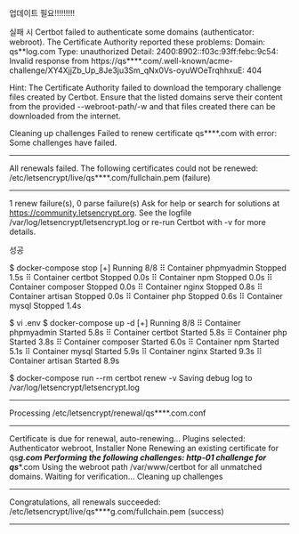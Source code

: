 
업데이트 필요!!!!!!!!!

실패 시
Certbot failed to authenticate some domains (authenticator: webroot). The Certificate Authority reported these problems:
  Domain: qs**log.com
  Type:   unauthorized
  Detail: 2400:8902::f03c:93ff:febc:9c54: Invalid response from https://qs****.com/.well-known/acme-challenge/XY4XjjZb_Up_8Je3ju3Sm_qNx0Vs-oyuWOeTrqhhxuE: 404

Hint: The Certificate Authority failed to download the temporary challenge files created by Certbot. Ensure that the listed domains serve their content from the provided --webroot-path/-w and that files created there can be downloaded from the internet.

Cleaning up challenges
Failed to renew certificate qs****.com with error: Some challenges have failed.

- - - - - - - - - - - - - - - - - - - - - - - - - - - - - - - - - - - - - - - -
All renewals failed. The following certificates could not be renewed:
  /etc/letsencrypt/live/qs****.com/fullchain.pem (failure)
- - - - - - - - - - - - - - - - - - - - - - - - - - - - - - - - - - - - - - - -
1 renew failure(s), 0 parse failure(s)
Ask for help or search for solutions at https://community.letsencrypt.org. See the logfile /var/log/letsencrypt/letsencrypt.log or re-run Certbot with -v for more details.



성공

$ docker-compose stop
[+] Running 8/8
 ⠿ Container phpmyadmin  Stopped                                           1.5s
 ⠿ Container certbot     Stopped                                           0.0s
 ⠿ Container npm         Stopped                                           0.0s
 ⠿ Container composer    Stopped                                           0.0s
 ⠿ Container nginx       Stopped                                           0.8s
 ⠿ Container artisan     Stopped                                           0.0s
 ⠿ Container php         Stopped                                           0.6s
 ⠿ Container mysql       Stopped                                           1.4s


$ vi .env
$ docker-compose up -d
[+] Running 8/8
 ⠿ Container phpmyadmin  Started                                           5.8s
 ⠿ Container certbot     Started                                           5.8s
 ⠿ Container php         Started                                           3.8s
 ⠿ Container composer    Started                                           6.0s
 ⠿ Container npm         Started                                           5.1s
 ⠿ Container mysql       Started                                           5.9s
 ⠿ Container nginx       Started                                           9.3s
 ⠿ Container artisan     Started                                           8.9s

$ docker-compose run --rm certbot renew -v
Saving debug log to /var/log/letsencrypt/letsencrypt.log

- - - - - - - - - - - - - - - - - - - - - - - - - - - - - - - - - - - - - - - -
Processing /etc/letsencrypt/renewal/qs****.com.conf
- - - - - - - - - - - - - - - - - - - - - - - - - - - - - - - - - - - - - - - -
Certificate is due for renewal, auto-renewing...
Plugins selected: Authenticator webroot, Installer None
Renewing an existing certificate for qs***g.com
Performing the following challenges:
http-01 challenge for qs****.com
Using the webroot path /var/www/certbot for all unmatched domains.
Waiting for verification...
Cleaning up challenges

- - - - - - - - - - - - - - - - - - - - - - - - - - - - - - - - - - - - - - - -
Congratulations, all renewals succeeded: 
  /etc/letsencrypt/live/qs****g.com/fullchain.pem (success)
- - - - - - - - - - - - - - - - - - - - - - - - - - - - - - - - -